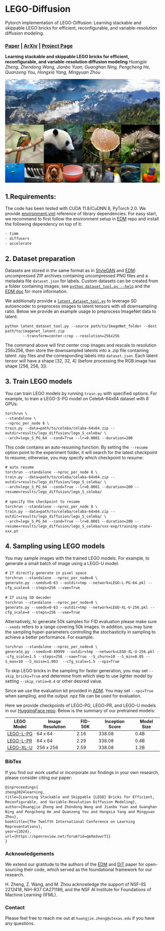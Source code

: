 # LEGO-Diffusion
 Pytorch implementation of LEGO-Diffusion: Learning stackable and skippable LEGO bricks for efficient, reconfigurable, and variable-resolution diffusion modeling.

### [Paper](https://openreview.net/pdf?id=qmXedvwrT1) | [ArXiv](https://arxiv.org/abs/2310.06389) | [Project Page](https://huangjiezheng.com/LEGODiffusion/)


**Learning stackable and skippable LEGO bricks for efficient, reconfigurable, and variable-resolution diffusion modeling**
*Huangjie Zheng, Zhendong Wang, Jianbo Yuan, Guanghan Ning, Pengcheng He, Quanzeng You, Hongxia Yang, Mingyuan Zhou*

![Teaser image](./static/images/teaser.jpg)



## 1.Requirements:
The code has been tested with CUDA 11.8/CuDNN 8, PyTorch 2.0. We provide [environment.yml](./environment.yml) reference of library dependencies. For easy start, we recommend to first follow the environment setup in [EDM](https://github.com/NVlabs/edm) repo and install the following dependency on top of it:

```
- timm
- diffusers
- accelerate
```

## 2. Dataset preparation
Datasets are stored in the same format as in [StyleGAN](https://github.com/NVlabs/stylegan3) and [EDM](https://github.com/NVlabs/edm): uncompressed ZIP archives containing uncompressed PNG files and a metadata file `dataset.json` for labels. Custom datasets can be created from a folder containing images; see [`python dataset_tool.py --help`](./dataset_tool.py) and the [EDM doc](https://github.com/NVlabs/edm/blob/main/docs/dataset-tool-help.txt) for more information.

We additionally provide a [`latent_dataset_tool.py`](./latent_dataset_tool.py) to leverage SD autoencoder to preprocess images to latent tensors with x8 downsampling ratio. Below we provide an example usage to preprocess ImageNet data to latent:

```
python latent_dataset_tool.py --source path/to/ImageNet_folder --dest path/to/imagenet_latent.zip
        --transform=center-crop --resolution=256x256
```
The command above will first center crop images and rescale to resolution 256x256, then store the downsampled latents into a .zip file containing latent .npy files and the corresponding labels into `dataset.json`. Each latent tensor will have a shape [32, 32, 4] (before processing the RGB image has shape [256, 256, 3]).

## 3. Train LEGO models

You can train LEGO models by running `train.py` with specified options. For example, to train a LEGO-S-PG model on CelebA-64x64 dataset with 8 GPUs:
```
torchrun \
--standalone \
--nproc_per_node 8 \
train.py --data=path/to/celeba/celaba-64x64.zip --outdir=results/lego_diffusion/lego_S_celeba/ \
--arch=lego_S_PG_64 --cond=True --lr=0.0001 --duration=200 
```

This code contains an auto-resuming function. By setting the `--resume` option point to the experiment folder, it will search for the latest checkpoint to resume; otherwise, you may specify which checkpoint to resume:

```
# auto resume
torchrun --standalone --nproc_per_node 8 \
train.py --data=path/to/celeba/celaba-64x64.zip --outdir=results/lego_diffusion/lego_S_celeba/ \
--arch=lego_S_PG_64 --cond=True --lr=0.0001 --duration=200 --resume=results/lego_diffusion/lego_S_celeba/

# specify the checkpoint to resume
torchrun --standalone --nproc_per_node 8 \
train.py --data=path/to/celeba/celaba-64x64.zip --outdir=results/lego_diffusion/lego_S_celeba/ \
--arch=lego_S_PG_64 --cond=True --lr=0.0001 --duration=200 --resume=results/lego_diffusion/lego_S_celeba/xxx-exp/training-state-xxx.pt
```


## 4. Sampling using LEGO models

You may sample images with the trained LEGO models. For example, to generate a small batch of image using a LEGO-U model: 
```
# If directly generate in pixel space
torchrun --standalone --nproc_per_node=8 \
generate.py --seeds=0-63 --outdir=tmp --network=LEGO-L-PG-64.pkl --cfg_scale=4 --steps=256 --vae=True

# If using SD decoder
torchrun --standalone --nproc_per_node=8 \
generate.py --seeds=0-63 --outdir=tmp --network=LEGO-XL-U-256.pkl --cfg_scale=4 --steps=256 --vae=True
```

Alternatively, to generate 50k samples for FID evaluation please make sure `--seeds` refers to a range covering 50k images. In addition, you may tune the sampling hyper-parameters controlling the stochasticity in sampling to achieve a better performance. For example:
```
torchrun --standalone --nproc_per_node=8 \
generate.py --seeds=0-49999 --outdir=tmp --network=LEGO-XL-U-256.pkl --cfg_scale=1.5 --steps=256 --vae=True --S_churn=10 --S_min=0.05 --S_max=10 --S_noise=1.003  --cfg_scale=1.5 --npz=True
```

To skip LEGO bricks in the sampling for faster generation, you may set `--skip_bricks=True` and determine from which step to use lighter model by setting `--skip_ratio=0.4` or other desired value.

Since we use the evaluation kit provided in [ADM](https://github.com/openai/guided-diffusion/tree/main/evaluations). You may set `--npz=True` when sampling, and the output .npz file can be used for evaluation.


Here we provide checkpoints of LEGO-PG, LEGO-PR, and LEGO-U models in our [HuggingFace repo](https://huggingface.co/hjzheng/LEGO-Diffusion/tree/main). Below is the summary of our pretrained models:

| LEGO Model     | Image Resolution | FID-50K | Inception Score | Model Size | 
|---------------|------------------|---------|-----------------|--------|
| [LEGO-L-PG](https://huggingface.co/hjzheng/LEGO-Diffusion/resolve/main/LEGO-L-PG-64.pkl) | 64 x 64          | 2.16    | 338.08          | 0.4B    |
| [LEGO-L-PR](https://huggingface.co/hjzheng/LEGO-Diffusion/resolve/main/LEGO-L-PR-64.pkl) | 64 x 64          | 2.29    | 338.08          | 0.4B    |
| [LEGO-XL-U](https://huggingface.co/hjzheng/LEGO-Diffusion/resolve/main/LEGO-XL-U-256.pkl) | 256 x 256          | 2.59    | 338.08          | 1.2B    |

### BibTex
If you find our work useful or incorporate our findings in your own research, please consider citing our paper:
```
@inproceedings{
zheng2024learning,
title={Learning Stackable and Skippable {LEGO} Bricks for Efficient, Reconfigurable, and Variable-Resolution Diffusion Modeling},
author={Huangjie Zheng and Zhendong Wang and Jianbo Yuan and Guanghan Ning and Pengcheng He and Quanzeng You and Hongxia Yang and Mingyuan Zhou},
booktitle={The Twelfth International Conference on Learning Representations},
year={2024},
url={https://openreview.net/forum?id=qmXedvwrT1}
}
```

### Acknowledgements
We extend our gratitude to the authors of the [EDM](https://github.com/nvlabs/edm) and [DiT](https://github.com/facebookresearch/DiT) paper for open-sourcing their code, which served as the foundational framework for our research. 

H. Zheng, Z. Wang, and M. Zhou acknowledge the support of NSF-IIS 2212418, NIH-R37 CA271186, and the NSF AI Institute for
Foundations of Machine Learning (IFML). 


### Contact
Please feel free to reach me out at `huangjie.zheng@utexas.edu` if you have any questions.